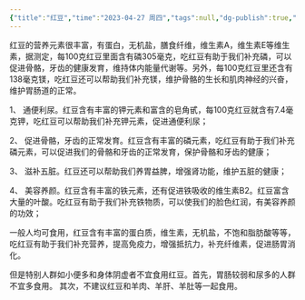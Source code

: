 ```yaml
---
{"title":"红豆","time":"2023-04-27 周四","tags":null,"dg-publish":true,"permalink":"/300 评价/Z 配料详解/红豆/","dgPassFrontmatter":true,"created":"2024-01-25T18:45:04.000+08:00","updated":"2024-01-25T18:45:04.000+08:00"}
---
```



红豆的营养元素很丰富，有蛋白，无机盐，膳食纤维，维生素A，维生素E等维生素，据测定，每100克红豆里面含有磷305毫克，吃红豆有助于我们补充磷，可以促进骨骼，牙齿的健康发育，维持体内能量代谢等。另外，每100克红豆里还含有138毫克镁，吃红豆还可以帮助我们补充镁，维护骨骼的生长和肌肉神经的兴奋，维护胃肠道的正常。

1、 通便利尿。红豆含有丰富的钾元素和富含的皂角甙，每100克红豆就含有7.4毫克钾，吃红豆可以帮助我们补充钾元素，促进通便利尿；

2、 促进骨骼，牙齿的正常发育。红豆含有丰富的磷元素，吃红豆有助于我们补充磷元素，可以促进我们的骨骼和牙齿的正常发育，保护骨骼和牙齿的健康；

3、 滋补五脏。红豆还可以帮助我们养胃益脾，增强肾功能，维护五脏的健康；

4、 美容养颜。红豆含有丰富的铁元素，还有促进铁吸收的维生素B2。红豆富含大量的叶酸。吃红豆有助于我们补充铁物质，可以使我们的脸色红润，有美容养颜的功效；

一般人均可食用，红豆含有丰富的蛋白质，维生素，无机盐，不饱和脂肪酸等等，吃红豆有助于我们补充营养，提高免疫力，增强抵抗力，补充纤维素，促进肠胃消化。

但是特别人群如小便多和身体阴虚者不宜食用红豆。首先，胃肠较弱和尿多的人群不宜多食用。
其次，不建议红豆和羊肉、羊肝、羊肚等一起食用。